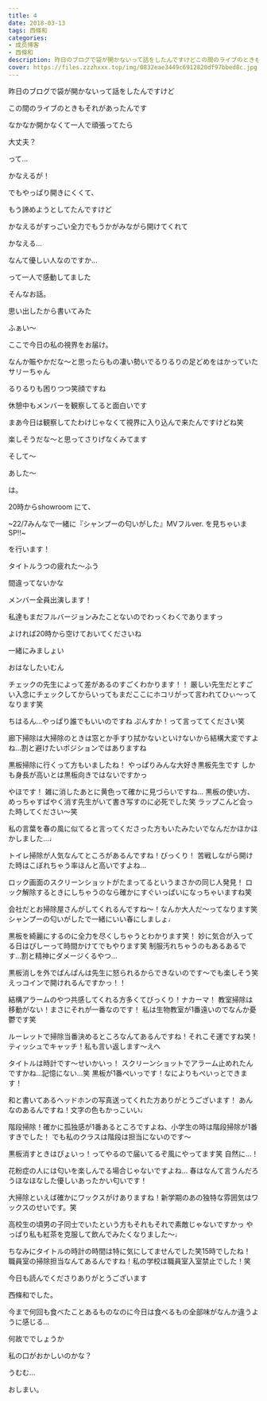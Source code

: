 ```yaml
---
title: 4
date: 2018-03-13
tags: 西條和
categories: 
- 成员博客
- 西條和
description: 昨日のブログで袋が開かないって話をしたんですけどこの間のライブのときもそれがあったんですなかなか開かなくて一人で頑張ってたら大丈夫？...
cover: https://files.zzzhxxx.top/img/0832eae3449c6912820df97bbed8c.jpg 
---
```











昨日のブログで袋が開かないって話をしたんですけど







この間のライブのときもそれがあったんです






なかなか開かなくて一人で頑張ってたら






大丈夫？







って…





かなえるが！






でもやっぱり開きにくくて、





もう諦めようとしてたんですけど







かなえるがすっごい全力でもうかがみながら開けてくれて









かなえる…




なんて優しい人なのですか…





って一人で感動してました






そんなお話。

思い出したから書いてみた






ふぁい〜















ここで今日の私の視界をお届け。







なんか賑やかだな〜と思ったらもの凄い勢いでるりるりの足どめをはかっていたサリーちゃん









るりるりも困りつつ笑顔ですね









休憩中もメンバーを観察してると面白いです






まあ今日は観察してたわけじゃなくて視界に入り込んで来たんですけどね笑









楽しそうだな〜と思ってさりげなくみてます









そして〜



あした〜





は。






20時からshowroom にて、




~22/7みんなで一緒に『シャンプーの匂いがした』MVフルver. を見ちゃいまSP‼︎~





を行います！







タイトルうつの疲れた〜ふう




間違ってないかな






メンバー全員出演します！






私達もまだフルバージョンみたことないのでわっくわくでありますっ






よければ20時から空けておいてくださいね









一緒にみましょい












おはなしたいむん







チェックの先生によって差があるのすごくわかります！！
厳しい先生だとすごい入念にチェックしてからいってもまだここにホコリがって言われてひぃ〜ってなります笑





ちはるん…やっぱり誰でもいいのですね
ぷんすか！って言っててください笑





廊下掃除は大掃除のときは窓とか手すり拭かないといけないから結構大変ですよね…割と避けたいポジションではありますね





黒板掃除に行くって方もいましたね！
やっぱりみんな大好き黒板先生です
しかも身長が高いとは黒板向きではないですかっ





やほです！
雑に消したあとに黄色って確かに見づらいですね…
黒板の使い方、めっちゃすばやく消す先生がいて書き写すのに必死でした笑
ラップこんど会った時してください〜笑





私の言葉を春の風に似てると言ってくださった方もいたみたいでなんだかほかほかしました…♩



トイレ掃除が人気なんてところがあるんですね！びっくり！
苦戦しながら開けた時はこぼれちゃう率ほんと高いですよね…




ロック画面のスクリーンショットがたまってるというまさかの同じ人発見！
ロック解除するときにしちゃうのなら確かにすぐいっぱいになっちゃいますね笑





会社だとお掃除屋さんがしてくれるんですね〜！なんか大人だ〜ってなります笑
シャンプーの匂いがしたで一緒にいい春にしましょ♩





黒板を綺麗にするのに全力を尽くしちゃうとわかります笑！
妙に気合が入ってる日はぴしーって時間かけてでもやります笑
制服汚れちゃうのもあるあるです…割と精神にダメージくるやつ…





黒板消しを外でぱんぱんは先生に怒られるからできないのです〜でも楽しそう笑
えっコインで開けれるんですかっ！！





結構アラームのやつ共感してくれる方多くてびっくり！ナカーマ！
教室掃除は移動がない！まさにそれが一番なのです！
私は生物教室が1番遠いのでなんか憂鬱です笑




ルーレットで掃除当番決めるところなんてあるんですね！それこそ運ですね笑！
ティッシュでキャッチ！私も言い返します〜えへ





タイトルは時計です〜せいかいっ！
スクリーンショットでアラーム止めれたんですかね…記憶にない…笑
黒板が1番ぺいっです！なによりもぺいっとできます！







和と書いてあるヘッドホンの写真送ってくれた方ありがとうございます！
あんなのあるんですね！文字の色もかっこいい♩





階段掃除！確かに孤独感が1番あるところですよね、小学生の時は階段掃除が1番すきでした！
でも私のクラスは階段は担当にないのです〜








黒板消すときはぴょいっ！ってやるので届いてるぞ風にやってます笑
自然に…！








花粉症の人には匂いを楽しんでる場合じゃないですよね…
春はなんて言うんだろうほなほなした優しいあったかい匂いです！






大掃除といえば確かにワックスがけありますね！新学期のあの独特な雰囲気はワックスのせいです。笑






高校生の頃男の子同士でいたという方もそれもそれで素敵じゃないですかっ
やっぱり私も紅茶を克服して飲んでみたくなりました〜♩






ちなみにタイトルの時計の時間は特に気にしてませんでした笑15時でしたね！
職員室の掃除担当なんてあるんですね！私の学校は職員室入室禁止でした！笑











今日も読んでくださりありがとうございます






西條和でした。








今まで何回も食べたことあるものなのに今日は食べるもの全部味がなんか違うように感じる…








何故ででしょうか






私の口がおかしいのかな？





うむむ…







おしまい。


